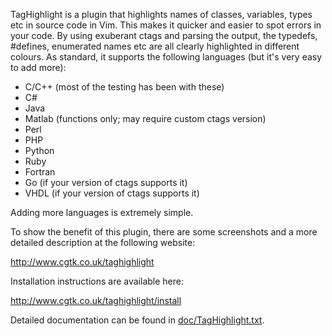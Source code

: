 TagHighlight is a plugin that highlights names of classes, variables, types etc in source code in Vim.  This makes it quicker and easier to spot errors in your code.  By using exuberant ctags and parsing the output, the typedefs, #defines, enumerated names etc are all clearly highlighted in different colours.  As standard, it supports the following languages (but it's very easy to add more):

* C/C++ (most of the testing has been with these)
* C#
* Java
* Matlab (functions only; may require custom ctags version)
* Perl
* PHP
* Python
* Ruby
* Fortran
* Go (if your version of ctags supports it)
* VHDL (if your version of ctags supports it)

Adding more languages is extremely simple.

To show the benefit of this plugin, there are some screenshots and a more detailed description at the following website:

  http://www.cgtk.co.uk/taghighlight

Installation instructions are available here:

  http://www.cgtk.co.uk/taghighlight/install

Detailed documentation can be found in [doc/TagHighlight.txt](https://github.com/abudden/TagHighlight/blob/master/doc/TagHighlight.txt).
